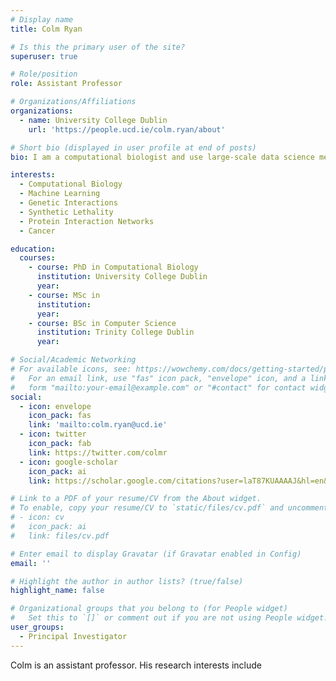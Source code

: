 ```yaml
---
# Display name
title: Colm Ryan

# Is this the primary user of the site?
superuser: true

# Role/position
role: Assistant Professor

# Organizations/Affiliations
organizations:
  - name: University College Dublin
    url: 'https://people.ucd.ie/colm.ryan/about'

# Short bio (displayed in user profile at end of posts)
bio: I am a computational biologist and use large-scale data science methods to understand how biological systems function. A particular focus of my group is the development of approaches to understand how mutations in cancer alter molecular interaction networks and to identify ways to target these alterations therapeutically.

interests:
  - Computational Biology
  - Machine Learning
  - Genetic Interactions
  - Synthetic Lethality
  - Protein Interaction Networks
  - Cancer

education:
  courses:
    - course: PhD in Computational Biology
      institution: University College Dublin
      year: 
    - course: MSc in
      institution: 
      year: 
    - course: BSc in Computer Science
      institution: Trinity College Dublin
      year: 

# Social/Academic Networking
# For available icons, see: https://wowchemy.com/docs/getting-started/page-builder/#icons
#   For an email link, use "fas" icon pack, "envelope" icon, and a link in the
#   form "mailto:your-email@example.com" or "#contact" for contact widget.
social:
  - icon: envelope
    icon_pack: fas
    link: 'mailto:colm.ryan@ucd.ie'
  - icon: twitter
    icon_pack: fab
    link: https://twitter.com/colmr
  - icon: google-scholar
    icon_pack: ai
    link: https://scholar.google.com/citations?user=laT87KUAAAAJ&hl=en&oi=ao

# Link to a PDF of your resume/CV from the About widget.
# To enable, copy your resume/CV to `static/files/cv.pdf` and uncomment the lines below.
# - icon: cv
#   icon_pack: ai
#   link: files/cv.pdf

# Enter email to display Gravatar (if Gravatar enabled in Config)
email: ''

# Highlight the author in author lists? (true/false)
highlight_name: false

# Organizational groups that you belong to (for People widget)
#   Set this to `[]` or comment out if you are not using People widget.
user_groups:
  - Principal Investigator
---
```


Colm is an assistant professor. His research interests include 
